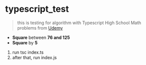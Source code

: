 # typescript_test

> this is testing for algorithm with Typescript High School Math problems from [Udemy](https://www.udemy.com/course/basics-of-arithmetic-required-for-grade6-to-grade-12/)

- **Square** between **76 and 125**
- **Square** by **5**

1. run tsc index.ts
1. after that, run index.js
